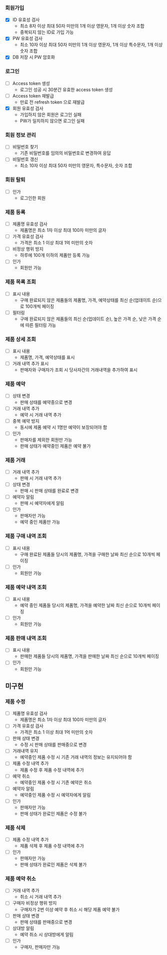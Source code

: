 ### 회원가입

- [x] ID 유효성 검사
    - 최소 8자 이상 최대 50자 미만의 1개 이상 영문자, 1개 이상 숫자 조합
    - 중복되지 않는 ID로 가입 가능
- [x] PW 유효성 검사
    - 최소 10자 이상 최대 50자 미만의 1개 이상 영문자, 1개 이상 특수문자, 1개 이상 숫자 조합
- [x] DB 저장 시 PW 암호화

### 로그인

- [ ] Access token 생성
    - 로그인 성공 시 30분간 유효한 access token 생성
- [ ] Access token 재발급
    - 만료 전 refresh token 으로 재발급
- [x] 회원 유효성 검사
    - 가입하지 않은 회원은 로그인 실패
    - PW가 일치하지 않으면 로그인 실패

### 회원 정보 관리

- [ ] 비밀번호 찾기
    - 기존 비밀번호를 임의의 비밀번호로 변경하여 응답
- [ ] 비밀번호 갱신
    - 최소 10자 이상 최대 50자 미만의 영문자, 특수문자, 숫자 조합

### 회원 탈퇴

- [ ] 인가
    - 로그인한 회원

### 제품 등록

- [ ] 제품명 유효성 검사
    - 제품명은 최소 1자 이상 최대 100자 미만의 글자
- [ ] 가격 유효성 검사
    - 가격은 최소 1 이상 최대 1억 미만의 숫자
- [ ] 비정상 행위 방지
    - 하루에 100개 이하의 제품만 등록 가능
- [ ] 인가
    - 회원만 가능

### 제품 목록 조회

- [ ] 표시 내용
    - 구매 완료되지 않은 제품들의 제품명, 가격, 예약상태를 최신 순(업데이트 순)으로 100개씩 페이징
- [ ] 필터링
    - 구매 완료되지 않은 제품들의 최신 순(업데이트 순), 높은 가격 순, 낮은 가격 순에 따른 필터링 가능

### 제품 상세 조회

- [ ] 표시 내용
    - 제품명, 가격, 예약상태를 표시
- [ ] 거래 내역 추가 표시
    - 판매자와 구매자가 조회 시 당사자간의 거래내역을 추가하여 표시

### 제품 예약

- [ ] 상태 변경
    - 판매 상태를 예약중으로 변경
- [ ] 거래 내역 추가
    - 예약 시 거래 내역 추가
- [ ] 중복 예약 방지
    - 동시에 제품 예약 시 1명만 예약이 보장되어야 함
- [ ] 인가
    - 판매자를 제외한 회원만 가능
    - 판매 상태가 예약중인 제품은 예약 불가

### 제품 거래

- [ ] 거래 내역 추가
    - 판매 시 거래 내역 추가
- [ ] 상태 변경
    - 판매 시 판매 상태를 완료로 변경
- [ ] 예약자 알림
    - 판매 시 예약자에게 알림
- [ ] 인가
    - 판매자만 가능
    - 예약 중인 제품만 가능

### 제품 구매 내역 조회

- [ ] 표시 내용
    - 구매 완료된 제품들 당시의 제품명, 가격을 구매한 날짜 최신 순으로 10개씩 페이징
- [ ] 인가
    - 회원만 가능

### 제품 예약 내역 조회

- [ ] 표시 내용
    - 예약 중인 제품들 당시의 제품명, 가격을 예약한 날짜 최신 순으로 10개씩 페이징
- [ ] 인가
    - 회원만 가능

### 제품 판매 내역 조회

- [ ] 표시 내용
    - 판매한 제품들 당시의 제품명, 가격을 판매한 날짜 최신 순으로 10개씩 페이징
- [ ] 인가
    - 회원만 가능

## 미구현

### 제품 수정

- [ ] 제품명 유효성 검사
    - 제품명은 최소 1자 이상 최대 100자 미만의 글자
- [ ] 가격 유효성 검사
    - 가격은 최소 1 이상 최대 1억 미만의 숫자
- [ ] 판매 상태 변경
    - 수정 시 판매 상태를 판매중으로 변경
- [ ] 거래내역 유지
    - 예약중인 제품 수정 시 기존 거래 내역의 정보는 유지되어야 함
- [ ] 제품 수정 내역 추가
    - 제품 수정 후 제품 수정 내역에 추가
- [ ] 예약 취소
    - 예약중인 제품 수정 시 기존 예약은 취소
- [ ] 예약자 알림
    - 예약중인 제품 수정 시 예약자에게 알림
- [ ] 인가
    - 판매자만 가능
    - 판매 상태가 완료인 제품은 수정 불가

### 제품 삭제

- [ ] 제품 수정 내역 추가
    - 제품 삭제 후 제품 수정 내역에 추가
- [ ] 인가
    - 판매자만 가능
    - 판매 상태가 완료인 제품은 삭제 불가

### 제품 예약 취소

- [ ] 거래 내역 추가
    - 취소 시 거래 내역 추가
- [ ] 구매자 비정상 행위 방지
    - 구매자가 2번 이상 예약 후 취소 시 해당 제품 예약 불가
- [ ] 판매 상태 변경
    - 판매 상태를 판매중으로 변경
- [ ] 상대방 알림
    - 예약 취소 시 상대방에게 알림
- [ ] 인가
    - 구매자, 판매자만 가능
